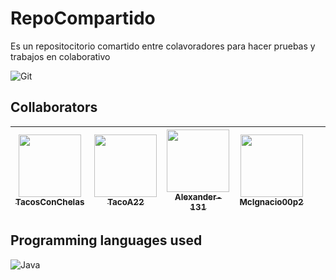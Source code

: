 # RepoCompartido
Es un repositocitorio comartido entre colavoradores para hacer pruebas y trabajos en colaborativo

![Git](https://img.shields.io/badge/git-%23F05033.svg?style=for-the-badge&logo=git&logoColor=white) 

## Collaborators
<!-- La tabla fue sacada de: 
https://github.com/ngcolombia/medellin/blob/master/README.md?plain=1
-->

| [<img src="https://avatars.githubusercontent.com/TacosConChelas" width="100px;"/><br /><sub><b>TacosConChelas</b></sub>](https://github.com/TacosConChelas)  | [<img src="https://avatars.githubusercontent.com/TacoA22" width="100px;"/><br /><sub><b>TacoA22</b></sub>](https://github.com/TacoA22) | [<img src="https://avatars.githubusercontent.com/Alexander-131" width="100px;"/><br /><sub><b>Alexander-131</b></sub>](https://github.com/Alexander-131)   | [<img src="https://avatars.githubusercontent.com/u/170254536?v=4" width="100px;"/><br /><sub><b>McIgnacio00p2</b></sub>](https://github.com/McIgnacio00p2) | |                | 
| :-----------------------------------------------------------------------------------------------------------------------------------------------------------------: | :-----------------------------------------------------------------------------------------------------------------------------------------------------------------------: | :-------------------------------------------------------------------------------------------------------------------------------------------------------------------: | :-------------------------------------------------------------------------------------------------------------------------------------------------------------: | :------------------------------------------------------------------------------------------------------------------------------------------------------------: | :---------------------------------------------------------------------------------------------------------------------------------------------------------------------------: |

##  Programming languages used

![Java](https://img.shields.io/badge/java-%23ED8B00.svg?style=for-the-badge&logo=java&logoColor=white)  




